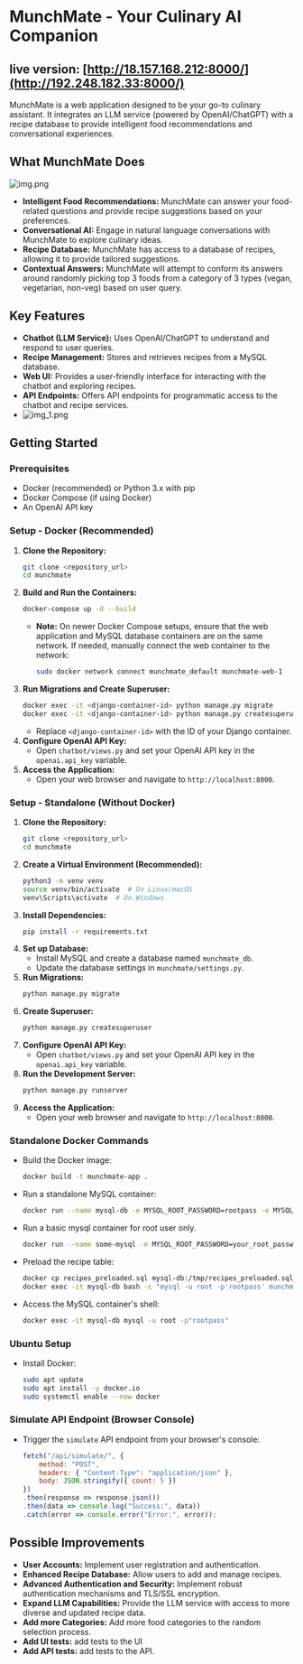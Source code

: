 # MunchMate - Your Culinary AI Companion
## live version: [http://18.157.168.212:8000/](http://192.248.182.33:8000/)
MunchMate is a web application designed to be your go-to culinary assistant. It integrates an LLM service (powered by OpenAI/ChatGPT) with a recipe database to provide intelligent food recommendations and conversational experiences.

## What MunchMate Does
![img.png](img.png)
* **Intelligent Food Recommendations:** MunchMate can answer your food-related questions and provide recipe suggestions based on your preferences.
* **Conversational AI:** Engage in natural language conversations with MunchMate to explore culinary ideas.
* **Recipe Database:** MunchMate has access to a database of recipes, allowing it to provide tailored suggestions.
* **Contextual Answers:** MunchMate will attempt to conform its answers around randomly picking top 3 foods from a category of 3 types (vegan, vegetarian, non-veg) based on user query.

## Key Features

* **Chatbot (LLM Service):** Uses OpenAI/ChatGPT to understand and respond to user queries.
* **Recipe Management:** Stores and retrieves recipes from a MySQL database.
* **Web UI:** Provides a user-friendly interface for interacting with the chatbot and exploring recipes.
* **API Endpoints:** Offers API endpoints for programmatic access to the chatbot and recipe services.
* ![img_1.png](img_1.png)

## Getting Started

### Prerequisites

* Docker (recommended) or Python 3.x with pip
* Docker Compose (if using Docker)
* An OpenAI API key

### Setup - Docker (Recommended)

1.  **Clone the Repository:**
    ```bash
    git clone <repository_url>
    cd munchmate
    ```
2.  **Build and Run the Containers:**
    ```bash
    docker-compose up -d --build
    ```
    * **Note:** On newer Docker Compose setups, ensure that the web application and MySQL database containers are on the same network. If needed, manually connect the web container to the network:
        ```bash
        sudo docker network connect munchmate_default munchmate-web-1
        ```
3.  **Run Migrations and Create Superuser:**
    ```bash
    docker exec -it <django-container-id> python manage.py migrate
    docker exec -it <django-container-id> python manage.py createsuperuser
    ```
    * Replace `<django-container-id>` with the ID of your Django container.
4.  **Configure OpenAI API Key:**
    * Open `chatbot/views.py` and set your OpenAI API key in the `openai.api_key` variable.
5.  **Access the Application:**
    * Open your web browser and navigate to `http://localhost:8000`.

### Setup - Standalone (Without Docker)

1.  **Clone the Repository:**
    ```bash
    git clone <repository_url>
    cd munchmate
    ```
2.  **Create a Virtual Environment (Recommended):**
    ```bash
    python3 -m venv venv
    source venv/bin/activate  # On Linux/macOS
    venv\Scripts\activate  # On Windows
    ```
3.  **Install Dependencies:**
    ```bash
    pip install -r requirements.txt
    ```
4.  **Set up Database:**
    * Install MySQL and create a database named `munchmate_db`.
    * Update the database settings in `munchmate/settings.py`.
5.  **Run Migrations:**
    ```bash
    python manage.py migrate
    ```
6.  **Create Superuser:**
    ```bash
    python manage.py createsuperuser
    ```
7.  **Configure OpenAI API Key:**
    * Open `chatbot/views.py` and set your OpenAI API key in the `openai.api_key` variable.
8.  **Run the Development Server:**
    ```bash
    python manage.py runserver
    ```
9.  **Access the Application:**
    * Open your web browser and navigate to `http://localhost:8000`.

### Standalone Docker Commands

* Build the Docker image:
    ```bash
    docker build -t munchmate-app .
    ```
* Run a standalone MySQL container:
    ```bash
    docker run --name mysql-db -e MYSQL_ROOT_PASSWORD=rootpass -e MYSQL_DATABASE=munchmate_db -e MYSQL_USER=munchuser -e MYSQL_PASSWORD=munchpass -p 3306:3306 -d mysql:latest
    ```
* Run a basic mysql container for root user only.
    ```bash
    docker run --name some-mysql -e MYSQL_ROOT_PASSWORD=your_root_password -p 3306:3306 -d mysql:latest
    ```
* Preload the recipe table:
    ```bash
    docker cp recipes_preloaded.sql mysql-db:/tmp/recipes_preloaded.sql
    docker exec -it mysql-db bash -c "mysql -u root -p'rootpass' munchmate_db < /tmp/recipes_preloaded.sql"
    ```
* Access the MySQL container's shell:
    ```bash
    docker exec -it mysql-db mysql -u root -p"rootpass"
    ```

### Ubuntu Setup

* Install Docker:
    ```bash
    sudo apt update
    sudo apt install -y docker.io
    sudo systemctl enable --now docker
    ```

### Simulate API Endpoint (Browser Console)

* Trigger the `simulate` API endpoint from your browser's console:
    ```javascript
    fetch("/api/simulate/", {
        method: "POST",
        headers: { "Content-Type": "application/json" },
        body: JSON.stringify({ count: 5 })
    })
    .then(response => response.json())
    .then(data => console.log("Success:", data))
    .catch(error => console.error("Error:", error));
    ```

## Possible Improvements

* **User Accounts:** Implement user registration and authentication.
* **Enhanced Recipe Database:** Allow users to add and manage recipes.
* **Advanced Authentication and Security:** Implement robust authentication mechanisms and TLS/SSL encryption.
* **Expand LLM Capabilities:** Provide the LLM service with access to more diverse and updated recipe data.
* **Add more Categories:** Add more food categories to the random selection process.
* **Add UI tests:** add tests to the UI
* **Add API tests:** add tests to the API.
